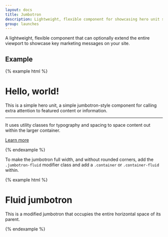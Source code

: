 ```yaml
---
layout: docs
title: Jumbotron
description: Lightweight, flexible component for showcasing hero unit style content.
group: launches
---
```


A lightweight, flexible component that can optionally extend the entire viewport to showcase key marketing messages on your site.

## Example

{% example html %}
<div class="jumbotron">
  <h1 class="display-3">Hello, world!</h1>
  <p class="lead">This is a simple hero unit, a simple jumbotron-style component for calling extra attention to featured content or information.</p>
  <hr class="my-2">
  <p>It uses utility classes for typography and spacing to space content out within the larger container.</p>
  <p class="lead">
    <a class="btn btn-primary btn-lg" href="#" role="button">Learn more</a>
  </p>
</div>
{% endexample %}

To make the jumbotron full width, and without rounded corners, add the `.jumbotron-fluid` modifier class and add a `.container` or `.container-fluid` within.

{% example html %}
<div class="jumbotron jumbotron-fluid">
  <div class="container">
    <h1 class="display-3">Fluid jumbotron</h1>
    <p class="lead">This is a modified jumbotron that occupies the entire horizontal space of its parent.</p>
  </div>
</div>
{% endexample %}
